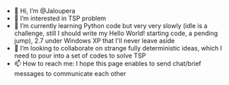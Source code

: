 - 👋 Hi, I’m @Jaloupera
- 👀 I’m interested in TSP problem
- 🌱 I’m currently learning Python code but very very slowly (idle is a challenge, still I should write my Hello World! starting code, a pending jump), 2.7 under Windows XP that I'll never leave aside
- 💞️ I’m looking to collaborate on strange fully deterministic ideas, which I need to pour into a set of codes to solve TSP
- 📫 How to reach me: I hope this page enables to send chat/brief messages to communicate each other

<!---
Jaloupera/Jaloupera is a ✨ special ✨ repository because its `README.md` (this file) appears on your GitHub profile.
You can click the Preview link to take a look at your changes.
--->
